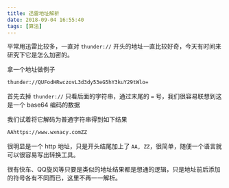 ```yaml
---
title: 迅雷地址解析
date: 2018-09-04 16:55:40
tags: [算法]
---
```


平常用迅雷比较多，一直对 `thunder://` 开头的地址一直比较好奇，今天有时间来研究下它是怎么加密的。
<!-- more --><!-- toc -->

拿一个地址做例子

```bash
thunder://QUFodHRwczovL3d3dy53eG5hY3kuY29tWlo=
```

首先去掉 `thunder://` 只看后面的字符串，通过末尾的 `=` 号，我们很容易联想到这是一个 base64 编码的数据

我们试着将它解码为普通字符串得到如下结果

```bash
AAhttps://www.wxnacy.comZZ
```

很明显是一个 http 地址，只是开头结尾加上了 `AA, ZZ`，很简单，随便一个语言就可以很容易写出转换工具。

很有快车、QQ旋风等只要是类似的地址结果都是想通的逻辑，只是地址前后添加的符号各有不同而已，这里不再一一解析。
